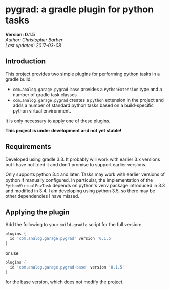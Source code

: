# pygrad: a gradle plugin for python tasks
**Version: 0.1.5**  
*Author: Christopher Barber*  
*Last updated: 2017-03-08*

## Introduction

This project provides two simple plugins for performing python tasks in a gradle build:

* `com.analog.garage.pygrad-base` provides a `PythonExtension` type and a number of gradle task classes
* `com.analog.garage.pygrad` creates a `python` extension in the project and adds a number of standard python tasks based on a build-specific python virtual environment.

It is only necessary to apply one of these plugins.

**This project is under development and not yet stable!**

## Requirements

Developed using gradle 3.3. It probably will work with earlier 3.x versions but I have not tried it and don't promise to support earlier versions.

Only supports python 3.4 and later. Tasks may work with earlier versions of python if manually configured. In particular, the implementation of the `PythonVirtualEnvTask` depends on python's venv package introduced in 3.3 and modified in 3.4. I am developing using python 3.5, so there may be other dependencies I have missed.

## Applying the plugin

Add the following to your `build.gradle` script for the full version:

~~~groovy
plugins {
  id 'com.analog.garage.pygrad' version '0.1.5'
}
~~~

or use

~~~groovy
plugins {
  id 'com.analog.garage.pygrad-base' version '0.1.5'
}
~~~

for the base version, which does not modify the project.





